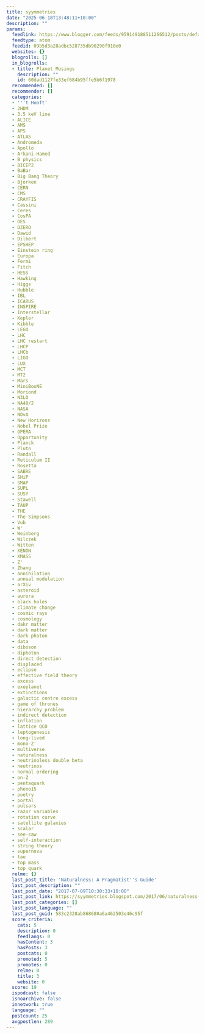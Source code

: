 ```yaml
---
title: syymmetries
date: "2025-06-18T13:48:11+10:00"
description: ""
params:
  feedlink: https://www.blogger.com/feeds/959149188511266512/posts/default
  feedtype: atom
  feedid: 09b5d3a28adbc528735db90290f910e0
  websites: {}
  blogrolls: []
  in_blogrolls:
  - title: Planet Musings
    description: ""
    id: 60dad1127fe33ef684b95ffe5b6f1978
  recommended: []
  recommender: []
  categories:
  - '''t Hooft'
  - 2HDM
  - 3.5 keV line
  - ALICE
  - AMS
  - APS
  - ATLAS
  - Andromeda
  - Apollo
  - Arkani-Hamed
  - B physics
  - BICEP2
  - BaBar
  - Big Bang Theory
  - Bjorken
  - CERN
  - CMS
  - CRAYFIS
  - Cassini
  - Ceres
  - CosPA
  - DES
  - DZERO
  - Dawid
  - Dilbert
  - EPSHEP
  - Einstein ring
  - Europa
  - Fermi
  - Fitch
  - HESS
  - Hawking
  - Higgs
  - Hubble
  - IBL
  - ICARUS
  - INSPIRE
  - Interstellar
  - Kepler
  - Kibble
  - LEGO
  - LHC
  - LHC restart
  - LHCP
  - LHCb
  - LIGO
  - LUX
  - MCT
  - MT2
  - Mars
  - MiniBooNE
  - Moriond
  - N3LO
  - NA48/2
  - NASA
  - NOvA
  - New Horizons
  - Nobel Prize
  - OPERA
  - Opportunity
  - Planck
  - Pluto
  - Randall
  - Reticulum II
  - Rosetta
  - SABRE
  - SHiP
  - SMAP
  - SUPL
  - SUSY
  - Stawell
  - TAUP
  - THE
  - The Simpsons
  - Vub
  - W'
  - Weinberg
  - Wilczek
  - Witten
  - XENON
  - XMASS
  - Z'
  - Zhang
  - annihilation
  - annual modulation
  - arXiv
  - asteroid
  - aurora
  - black holes
  - climate change
  - cosmic rays
  - cosmology
  - dakr matter
  - dark matter
  - dark photon
  - data
  - diboson
  - diphoton
  - direct detection
  - displaced
  - eclipse
  - effective field theory
  - excess
  - exoplanet
  - extinctions
  - galactic centre excess
  - game of thrones
  - hierarchy problem
  - indirect detection
  - inflation
  - lattice QCD
  - leptogenesis
  - long-lived
  - mono-Z'
  - multiverse
  - naturalness
  - neutrinoless double beta
  - neutrinos
  - normal ordering
  - on-Z
  - pentaquark
  - pheno15
  - poetry
  - portal
  - pulsars
  - razor variables
  - rotation curve
  - satellite galaxies
  - scalar
  - see-saw
  - self-interaction
  - string theory
  - supernova
  - tau
  - top mass
  - top quark
  relme: {}
  last_post_title: 'Naturalness: A Pragmatist''s Guide'
  last_post_description: ""
  last_post_date: "2017-07-09T10:30:33+10:00"
  last_post_link: https://syymmetries.blogspot.com/2017/06/naturalness-pragmatists-guide.html
  last_post_categories: []
  last_post_language: ""
  last_post_guid: 583c2328ab868680a6a462503e46c95f
  score_criteria:
    cats: 5
    description: 0
    feedlangs: 0
    hasContent: 3
    hasPosts: 3
    postcats: 0
    promoted: 5
    promotes: 0
    relme: 0
    title: 3
    website: 0
  score: 19
  ispodcast: false
  isnoarchive: false
  innetwork: true
  language: ""
  postcount: 25
  avgpostlen: 289
---
```

